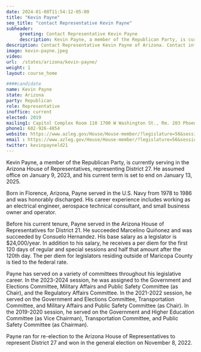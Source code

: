 ```yaml
---
date: 2024-01-08T11:54:12-05:00
title: "Kevin Payne"
seo_title: "contact Representative Kevin Payne"
subheader:
     greeting: Contact Representative Kevin Payne
     description: Kevin Payne, a member of the Republican Party, is currently serving in the Arizona House of Representative, representing District 27. He assumed office on January 9, 2023, and his current term is set to end on January 13, 2025.
description: Contact Representative Kevin Payne of Arizona. Contact information for Kevin Payne includes email address, phone number, and mailing address.
image: kevin-payne.jpeg
video:
url:  /states/arizona/kevin-payne/
weight: 1
layout: course_home

####candidate
name: Kevin Payne
state: Arizona
party: Republican
role: Representative
inoffice: current
elected: 2019
mailing1: Capitol Complex Room 110 1700 W Washington St., Rm. 203 Phoenix, AZ 85007-2890
phone1: 602-926-4854
website: https://www.azleg.gov/House/House-member/?legislature=56&session=128&legislator=2188/
email : https://www.azleg.gov/House/House-member/?legislature=56&session=128&legislator=2188/
twitter: kevinpayneld21
---
```


Kevin Payne, a member of the Republican Party, is currently serving in the Arizona House of Representatives, representing District 27. He assumed office on January 9, 2023, and his current term is set to end on January 13, 2025.

Born in Florence, Arizona, Payne served in the U.S. Navy from 1978 to 1986 and was honorably discharged. His career experience includes working as an electrical engineer, aerospace technical consultant, and small business owner and operator.

Before his current tenure, Payne served in the Arizona House of Representatives for District 21. He succeeded Marcelino Quiñonez and was succeeded by Consuelo Hernandez. His base salary as a legislator is $24,000/year. In addition to his salary, he receives a per diem for the first 120 days of regular and special sessions and half that amount after the 120th day. The per diem for legislators residing outside of Maricopa County is tied to the federal rate.

Payne has served on a variety of committees throughout his legislative career. In the 2023-2024 session, he was assigned to the Government and Elections Committee, Military Affairs and Public Safety Committee (as Chair), and the Regulatory Affairs Committee. In the 2021-2022 session, he served on the Government and Elections Committee, Transportation Committee, and Military Affairs and Public Safety Committee (as Chair). In the 2019-2020 session, he served on the Government and Higher Education Committee (as Vice Chairman), Transportation Committee, and Public Safety Committee (as Chairman).

Payne ran for re-election to the Arizona House of Representatives to represent District 27 and won in the general election on November 8, 2022.
